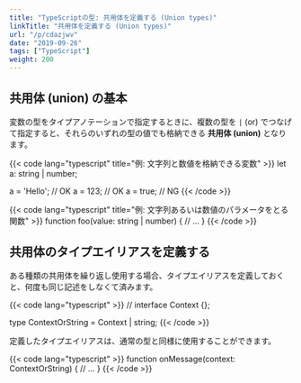 ```yaml
---
title: "TypeScriptの型: 共用体を定義する (Union types)"
linkTitle: "共用体を定義する (Union types)"
url: "/p/cdazjwv"
date: "2019-09-26"
tags: ["TypeScript"]
weight: 200
---
```


共用体 (union) の基本
----

変数の型をタイプアノテーションで指定するときに、複数の型を `|` (or) でつなげて指定すると、それらのいずれの型の値でも格納できる **共用体 (union)** となります。

{{< code lang="typescript" title="例: 文字列と数値を格納できる変数" >}}
let a: string | number;

a = 'Hello';  // OK
a = 123;      // OK
a = true;     // NG
{{< /code >}}

{{< code lang="typescript" title="例: 文字列あるいは数値のパラメータをとる関数" >}}
function foo(value: string | number) {
  // ...
}
{{< /code >}}


共用体のタイプエイリアスを定義する
----

ある種類の共用体を繰り返し使用する場合、タイプエイリアスを定義しておくと、何度も同じ記述をしなくて済みます。

{{< code lang="typescript" >}}
// interface Context {};

type ContextOrString = Context | string;
{{< /code >}}

定義したタイプエイリアスは、通常の型と同様に使用することができます。

{{< code lang="typescript" >}}
function onMessage(context: ContextOrString) {
  // ...
}
{{< /code >}}

